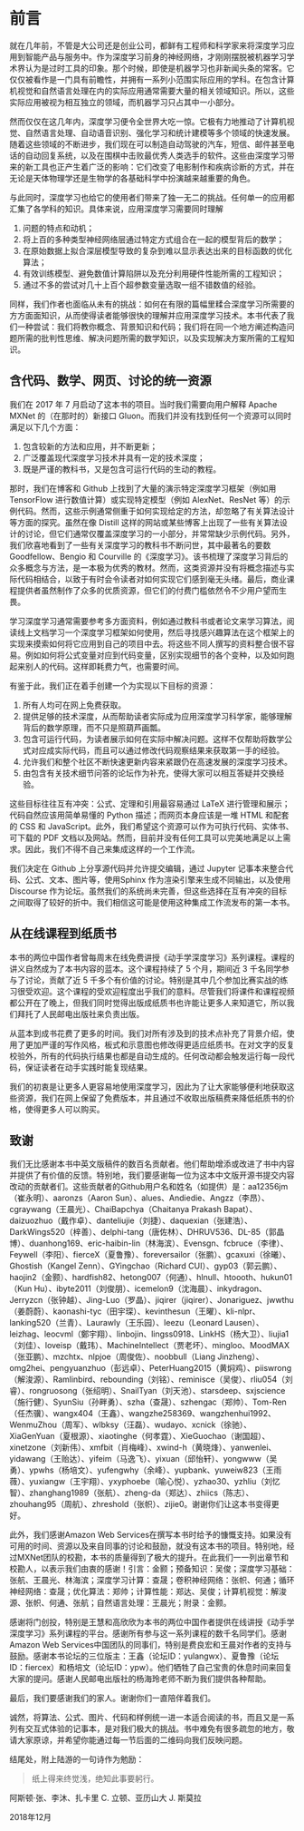 # 前言

就在几年前，不管是大公司还是创业公司，都鲜有工程师和科学家来将深度学习应用到智能产品与服务中。作为深度学习前身的神经网络，才刚刚摆脱被机器学习学术界认为是过时工具的印象。那个时候，即使是机器学习也非新闻头条的常客。它仅仅被看作是一门具有前瞻性，并拥有一系列小范围实际应用的学科。在包含计算机视觉和自然语言处理在内的实际应用通常需要大量的相关领域知识。所以，这些实际应用被视为相互独立的领域，而机器学习只占其中一小部分。

然而仅仅在这几年内，深度学习便令全世界大吃一惊。它极有力地推动了计算机视觉、自然语言处理、自动语音识别、强化学习和统计建模等多个领域的快速发展。随着这些领域的不断进步，我们现在可以制造自动驾驶的汽车，短信、邮件甚至电话的自动回复系统，以及在围棋中击败最优秀人类选手的软件。这些由深度学习带来的新工具也正产生着广泛的影响：它们改变了电影制作和疾病诊断的方式，并在无论是天体物理学还是生物学的各基础科学中扮演越来越重要的角色。

与此同时，深度学习也给它的使用者们带来了独一无二的挑战。任何单一的应用都汇集了各学科的知识。具体来说，应用深度学习需要同时理解

1. 问题的特点和动机；
1. 将上百的多种类型神经网络层通过特定方式组合在一起的模型背后的数学；
1. 在原始数据上拟合深层模型导致的复杂到难以显示表达出来的目标函数的优化算法；
1. 有效训练模型、避免数值计算陷阱以及充分利用硬件性能所需的工程知识；
1. 通过不多的尝试对几十上百个超参数变量选取一组不错数值的经验。

同样，我们作者也面临从未有的挑战：如何在有限的篇幅里糅合深度学习所需要的方方面面知识，从而使得读者能够很快的理解并应用深度学习技术。本书代表了我们一种尝试：我们将教你概念、背景知识和代码；我们将在同一个地方阐述构造问题所需的批判性思维、解决问题所需的数学知识，以及实现解决方案所需的工程知识。

## 含代码、数学、网页、讨论的统一资源

我们在 2017 年 7 月启动了这本书的项目。当时我们需要向用户解释 Apache MXNet 的（在那时的）新接口 Gluon。而我们并没有找到任何一个资源可以同时满足以下几个方面：

1. 包含较新的方法和应用，并不断更新；
1. 广泛覆盖现代深度学习技术并具有一定的技术深度；
1. 既是严谨的教科书，又是包含可运行代码的生动的教程。

那时，我们在博客和 Github 上找到了大量的演示特定深度学习框架（例如用 TensorFlow 进行数值计算）或实现特定模型（例如 AlexNet、ResNet 等）的示例代码。然而，这些示例通常侧重于如何实现给定的方法，却忽略了有关算法设计等方面的探究。虽然在像 Distill 这样的网站或某些博客上出现了一些有关算法设计的讨论，但它们通常仅覆盖深度学习的一小部分，并常常缺少示例代码。另外，我们欣喜地看到了一些有关深度学习的教科书不断问世，其中最著名的要数 Goodfellow、Bengio 和 Courville 的《深度学习》。该书梳理了深度学习背后的众多概念与方法，是一本极为优秀的教材。然而，这类资源并没有将概念描述与实际代码相结合，以致于有时会令读者对如何实现它们感到毫无头绪。最后，商业课程提供者虽然制作了众多的优质资源，但它们的付费门槛依然令不少用户望而生畏。

学习深度学习通常需要参考多方面资料，例如通过教科书或者论文来学习算法，阅读线上文档学习一个深度学习框架如何使用，然后寻找感兴趣算法在这个框架上的实现来摸索如何将它应用到自己的项目中去。将这些不同人撰写的资料整合很不容易。例如如何将公式变量对应到代码变量，区别实现细节的各个变种，以及如何跑起来别人的代码。这样即耗费力气，也需要时间。

有鉴于此，我们正在着手创建一个为实现以下目标的资源：

1. 所有人均可在网上免费获取。
1. 提供足够的技术深度，从而帮助读者实际成为应用深度学习科学家，能够理解背后的数学原理，而不只是照葫芦画瓢。
1. 包含可运行代码，为读者展示如何在实际中解决问题。这样不仅帮助将数学公式对应成实际代码，而且可以通过修改代码观察结果来获取第一手的经验。
1. 允许我们和整个社区不断快速更新内容来紧跟仍在高速发展的深度学习技术。
1. 由包含有关技术细节问答的论坛作为补充，使得大家可以相互答疑并交换经验。

这些目标往往互有冲突：公式、定理和引用最容易通过 LaTeX 进行管理和展示；代码自然应该用简单易懂的 Python 描述；而网页本身应该是一堆 HTML 和配套的 CSS 和 JavaScript。此外，我们希望这个资源可以作为可执行代码、实体书、可下载的 PDF 文档以及网站。然而，目前并没有任何工具可以完美地满足以上需求。因此，我们不得不自己来集成这样的一个工作流。

我们决定在 Github 上分享源代码并允许提交编辑，通过 Jupyter 记事本来整合代码、公式、文本、图片等，使用Sphinx 作为渲染引擎来生成不同输出，以及使用 Discourse 作为论坛。虽然我们的系统尚未完善，但这些选择在互有冲突的目标之间取得了较好的折中。我们相信这可能是使用这种集成工作流发布的第一本书。

## 从在线课程到纸质书

本书的两位中国作者曾每周末在线免费讲授《动手学深度学习》系列课程。课程的讲义自然成为了本书内容的蓝本。这个课程持续了 5 个月，期间近 3 千名同学参与了讨论，贡献了近 5 千多个有价值的讨论。特别是其中几个参加比赛实战的练习很受欢迎。这个课程的受欢迎程度出乎我们的意料。尽管我们将课件和课程视频都公开在了晚上，但我们同时觉得出版成纸质书也许能让更多人来知道它，所以我们拜托了人民邮电出版社来负责出版。

从蓝本到成书花费了更多的时间。我们对所有涉及到的技术点补充了背景介绍，使用了更加严谨的写作风格，板式和示意图也修改得更适应纸质书。在对文字的反复校验外，所有的代码执行结果也都是自动生成的。任何改动都会触发运行每一段代码，保证读者在动手实践时能复现结果。

我们的初衷是让更多人更容易地使用深度学习，因此为了让大家能够便利地获取这些资源，我们在网上保留了免费版本，并且通过不收取出版稿费来降低纸质书的价格，使得更多人可以购买。

## 致谢

我们无比感谢本书中英文版稿件的数百名贡献者。他们帮助增添或改进了书中内容并提供了有价值的反馈。特别地，我们要感谢每一位为这本中文版开源书提交内容改动的贡献者们。这些贡献者的Github用户名和姓名（如提供）是：aa12356jm（崔永明）、aaronzs（Aaron Sun）、alues、Andiedie、Angzz（李昂）、cgraywang（王晨光）、ChaiBapchya（Chaitanya Prakash Bapat）、daizuozhuo（戴作卓）、danteliujie（刘捷）、daquexian（张建浩）、DarkWings520（梓善）、delphi-tang（唐佐林）、DHRUV536、DL-85（郭晶博）、duanhong169、eric-haibin-lin（林海滨）、Evensgn、fcbruce（李律）、Feywell（李阳）、fierceX（夏鲁豫）、foreversailor（张鹏）、gcaxuxi（徐曦）、Ghostish（Kangel Zenn）、GYingchao（Richard CUI）、gyp03（郭云鹏）、haojin2（金颢）、hardfish82、hetong007（何通）、hlnull、htoooth、hukun01（Kun Hu）、ibyte2011（刘俊朋）、icemelon9（沈海晨）、inkydragon、Jerryzcn（张钟越）、Jing-Luo（罗晶）、jiqirer（jiqirer）、Jonariguez、jwwthu（姜蔚蔚）、kaonashi-tyc（田宇琛）、kevinthesun（王曜）、kli-nlpr、lanking520（兰青）、Laurawly（王乐园）、leezu（Leonard Lausen）、leizhag、leocvml（鄭宇翔）、linbojin、lingss0918、LinkHS（杨大卫）、liujia1（刘佳）、loveisp（戴玮）、MachineIntellect（贾老坏）、mingloo、MoodMAX（张亚鹏）、mzchtx、nlpjoe（周俊佐）、noobbull（Liang Jinzheng）、omg2hei、pengyuanzhuo（彭远卓）、PeterHuang2015（黄焖鸡）、piiswrong（解浚源）、Ramlinbird、rebounding（刘铭）、reminisce（吴俊）、rliu054（刘睿）、rongruosong（张绍明）、SnailTyan（刘天池）、starsdeep、sxjscience（施行健）、SyunSiu（孙畔勇）、szha（查晟）、szhengac（郑帅）、Tom-Ren（任杰骥）、wangx404（王鑫）、wangzhe258369、wangzhenhui1992、WenmuZhou（周军）、wlbksy（汪磊）、wudayo、xcnick（徐驰）、XiaGenYuan（夏根源）、xiaotinghe（何孝霆）、XieGuochao（谢国超）、xinetzone（刘新伟）、xmfbit（肖梅峰）、xwind-h（黄晓烽）、yanwenlei、yidawang（王贻达）、yifeim（马逸飞）、yixuan（邱怡轩）、yongwww（吴勇）、ypwhs（杨培文）、yufengwhy（余峰）、yupbank、yuweiw823（王雨薇）、yuxiangw（王宇翔）、yxyphoebe（喻心悦）、yzhao30、yzhliu（刘忆智）、zhanghang1989（张航）、zheng-da（郑达）、zhiics（陈志）、zhouhang95（周航）、zhreshold（张帜）、zijie0。谢谢你们让这本书变得更好。

此外，我们感谢Amazon Web Services在撰写本书时给予的慷慨支持。如果没有可用的时间、资源以及来自同事的讨论和鼓励，就没有这本书的项目。特别地，经过MXNet团队的校勘，本书的质量得到了极大的提升。在此我们一一列出章节和校勘人，以表示我们由衷的感谢！引言：金颢；预备知识：吴俊；深度学习基础：张航、王晨光、林海滨；深度学习计算：查晟；卷积神经网络：张帜、何通；循环神经网络：查晟；优化算法：郑帅；计算性能：郑达、吴俊；计算机视觉：解浚源、张帜、何通、张航；自然语言处理：王晨光；附录：金颢。

感谢将门创投，特别是王慧和高欣欣为本书的两位中国作者提供在线讲授《动手学深度学习》系列课程的平台。感谢所有参与这一系列课程的数千名同学们。感谢Amazon Web Services中国团队的同事们，特别是费良宏和王晨对作者的支持与鼓励。感谢本书论坛的三位版主：王鑫（论坛ID：yulangwx）、夏鲁豫（论坛ID：fiercex）和杨培文（论坛ID：ypw）。他们牺牲了自己宝贵的休息时间来回复大家的提问。感谢人民邮电出版社的杨海玲老师不断为我们提供各种帮助。

最后，我们要感谢我们的家人。谢谢你们一直陪伴着我们。

诚然，将算法、公式、图片、代码和样例统一进一本适合阅读的书，而且又是一系列有交互式体验的记事本，是对我们极大的挑战。书中难免有很多疏忽的地方，敬请大家原谅，并希望你能通过每一节后面的二维码向我们反映问题。

结尾处，附上陆游的一句诗作为勉励：

> 纸上得来终觉浅，绝知此事要躬行。


阿斯顿·张、李沐、扎卡里 C. 立顿、亚历山大 J. 斯莫拉

2018年12月
